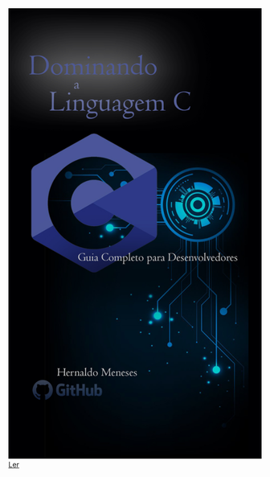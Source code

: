 <img src="Others/Capa-Book.jpg" alt="Exemplo de Imagem">
<a href="https://github.com/HernaldoMeneses/C/blob/main/Others/indice.md">Ler</a>
